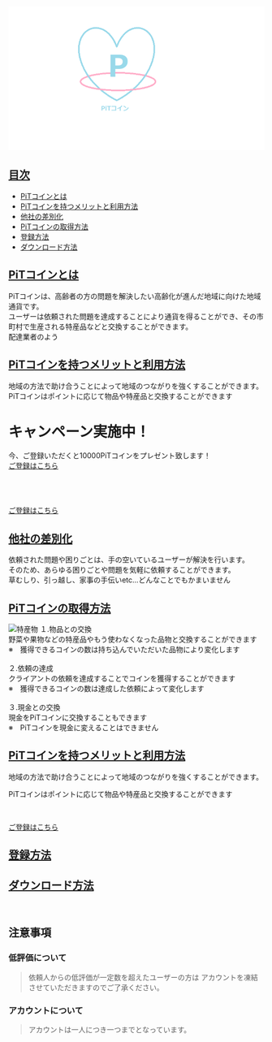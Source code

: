 <img width="800px" alt="特産物" src="./pitcoin.png "><br>
## <a href="#index">目次</a>
* [PiTコインとは](#anchor1)
* [PiTコインを持つメリットと利用方法](#anchor2)
* [他社の差別化](#anchor3)
* [PiTコインの取得方法](#anchor4)
* [登録方法](#anchor5)
* [ダウンロード方法](#anchor6)<br>

## <a href="#anchor1">PiTコインとは</a> 
PiTコインは、高齢者の方の問題を解決したい高齢化が進んだ地域に向けた地域通貨です。<br>
ユーザーは依頼された問題を達成することにより通貨を得ることができ、その市町村で生産される特産品などと交換することができます。<br>
配達業者のよう

## <a href="#anchor2">PiTコインを持つメリットと利用方法</a>  
地域の方法で助け合うことによって地域のつながりを強くすることができます。<br>
PiTコインはポイントに応じて物品や特産品と交換することができます<br>
# キャンペーン実施中！
今、ご登録いただくと10000PiTコインをプレゼント致します！<br>
[ご登録はこちら]()
<br>
<br>
<br>
<br>
<br>
[ご登録はこちら](https://16-2505-058-4.github.io/app/shiyouhouhou.md)
<a id="anchor3"></a>
## <a href="#anchor3">他社の差別化</a>
依頼された問題や困りごとは、手の空いているユーザーが解決を行います。<br>
そのため、あらゆる困りごとや問題を気軽に依頼することができます。<br>
草むしり、引っ越し、家事の手伝いetc...どんなことでもかまいません<br>

<a id="anchor4"></a>

## <a href="#anchor4">PiTコインの取得方法</a>
<img width="200px" alt="特産物" src="http://4.bp.blogspot.com/-14XsgOnPSrg/VoX5JD6nDEI/AAAAAAAA2Sg/VSyE7I4uhn4/s800/chisanchisyou_tokusanhin.png "> 
１.物品との交換<br>
野菜や果物などの特産品やもう使わなくなった品物と交換することができます<br>
※　獲得できるコインの数は持ち込んでいただいた品物により変化します<br>
<br>
２.依頼の達成<br>
クライアントの依頼を達成することでコインを獲得することができます<br>
※　獲得できるコインの数は達成した依頼によって変化します<br>
<br>
３.現金との交換<br>
現金をPiTコインに交換することもできます<br>
※　PiTコインを現金に変えることはできません

## <a href="#anchor1">PiTコインを持つメリットと利用方法</a>  

地域の方法で助け合うことによって地域のつながりを強くすることができます。<br>

PiTコインはポイントに応じて物品や特産品と交換することができます<br>

<br>

[ご登録はこちら]()


<a id="anchor5"></a>

## <a href="#anchor5">登録方法</a>



<a id="anchor6"></a>

## <a href="#anchor6">ダウンロード方法</a>





<br>

## 注意事項

### 低評価について
>依頼人からの低評価が一定数を超えたユーザーの方は
>アカウントを凍結させていただきますのでご了承ください。
### アカウントについて
>アカウントは一人につき一つまでとなっています。


